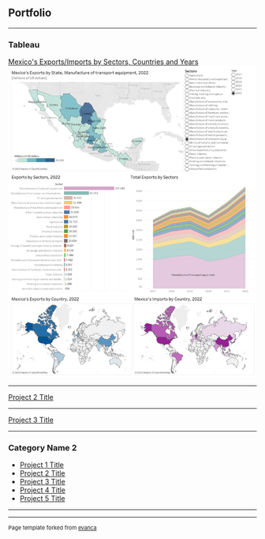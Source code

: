 ## Portfolio

---

### Tableau 

[Mexico's Exports/Imports by Sectors, Countries and Years](/sample_page)
<img src="images/MexicosExportsYeasSectors.png"/>

---
[Project 2 Title](/pdf/sample_presentation.pdf)
<img src=""/>

---
[Project 3 Title](http://example.com/)
<img src=" "/>

---

### Category Name 2

- [Project 1 Title](http://example.com/)
- [Project 2 Title](http://example.com/)
- [Project 3 Title](http://example.com/)
- [Project 4 Title](http://example.com/)
- [Project 5 Title](http://example.com/)

---




---
<p style="font-size:11px">Page template forked from <a href="https://github.com/evanca/quick-portfolio">evanca</a></p>
<!-- Remove above link if you don't want to attibute -->

